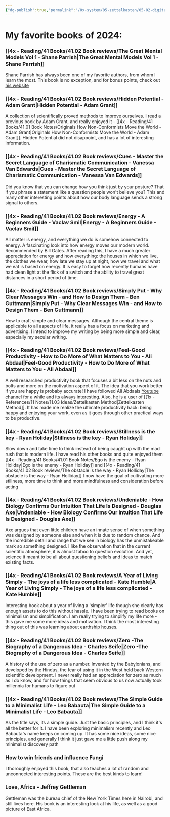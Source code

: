 ```yaml
---
{"dg-publish":true,"permalink":"/0x-system/05-zettelkasten/05-02-digital-garden/07-2024-top-books/","title":"2024 Top books","created":"2025-01-03T15:41:01.991+03:00","updated":"2025-01-03T16:14:20.449+03:00"}
---
```



# My favorite books of 2024:

### [[4x - Reading/41 Books/41.02 Book reviews/The Great Mental Models Vol 1 - Shane Parrish\|The Great Mental Models Vol 1 - Shane Parrish]]

Shane Parrish has always been one of my favorite authors, from whom I learn the most. This book is no exception, and for bonus points, check out [his website](fs.blog)

### [[4x - Reading/41 Books/41.02 Book reviews/Hidden Potential - Adam Grant\|Hidden Potential - Adam Grant]]

A collection of scientifically proved methods to improve ourselves. I read a previous book by Adam Grant, and really enjoyed it - [[4x - Reading/41 Books/41.01 Book Notes/Originals How Non-Conformists Move the World - Adam Grant\|Originals How Non-Conformists Move the World - Adam Grant]]. Hidden Potential did not disappoint, and has a lot of interesting information.

### [[4x - Reading/41 Books/41.02 Book reviews/Cues - Master the Secret Language of Charismatic Communication - Vanessa Van Edwards\|Cues - Master the Secret Language of Charismatic Communication - Vanessa Van Edwards]]

Did you know that you can change how you think just by your posture? That if you phrase a statement like a question people won't believe you? This and many other interesting points about how our body language sends a strong signal to others.

### [[4x - Reading/41 Books/41.02 Book reviews/Energy - A Beginners Guide - Vaclav Smil\|Energy - A Beginners Guide - Vaclav Smil]]

All matter is energy, and everything we do is somehow connected to energy. A fascinating look into how energy moves our modern world. Recommended by Bill Gates. After reading this, I have a much greater appreciation for energy and how everything: the houses in which we live, the clothes we wear, how late we stay up at night, how we travel and what we eat is based on energy. It is easy to forget how recently humans have had clean light at the flick of a switch and the ability to travel great distances in a short period of time.

### [[4x - Reading/41 Books/41.02 Book reviews/Simply Put - Why Clear Messages Win - and How to Design Them - Ben Guttmann\|Simply Put - Why Clear Messages Win - and How to Design Them - Ben Guttmann]]

How to craft simple and clear messages. Although the central theme is applicable to all aspects of life, it really has a focus on marketing and advertising. I intend to improve my writing by being more simple and clear, especially my secular writing.

### [[4x - Reading/41 Books/41.02 Book reviews/Feel-Good Productivity - How to Do More of What Matters to You - Ali Abdaal\|Feel-Good Productivity - How to Do More of What Matters to You - Ali Abdaal]]

A well researched productivity book that focuses a bit less on the nuts and bolts and more on the motivation aspect of it. The idea that you work better if you are happy is probaby accurate! I have followed Ali Abdaals [Youtube channel]() for a while and its always interesting. Also, he is a user of [[1x - References/11 Notes/11.03 Ideas/Zettelkasten Method\|Zettelkasten Method]]. It has made me realize the ultimate productivity hack: being happy and enjoying your work, even as it goes through other practical ways to be productive.

### [[4x - Reading/41 Books/41.02 Book reviews/Stillness is the key - Ryan Holiday\|Stillness is the key - Ryan Holiday]]

Slow down and take time to think instead of being caught up with the mad rush that is modern life. I have read his other books and quite enjoyed them [[4x - Reading/41 Books/41.01 Book Notes/Ego is the enemy - Ryan Holiday\|Ego is the enemy - Ryan Holiday]] and [[4x - Reading/41 Books/41.02 Book reviews/The obstacle is the way - Ryan Holliday\|The obstacle is the way - Ryan Holliday]] I now have the goal of cultivating more stillness, more time to think and more mindfulness and consideration before acting

### [[4x - Reading/41 Books/41.02 Book reviews/Undeniable - How Biology Confirms Our Intuition That Life Is Designed - Douglas Axe\|Undeniable - How Biology Confirms Our Intuition That Life Is Designed - Douglas Axe]]

Axe argues that even little children have an innate sense of when something was designed by someone else and when it is due to random chance. And the incredible detail and range that we see in biology has the unmistakeable mark so something designed. I like the observation that in the current scientific atmosphere, it is almost taboo to question evolution. And yet, science it meant to be all about questioning beliefs and ideas to match existing facts.

### [[4x - Reading/41 Books/41.02 Book reviews/A Year of Living Simply - The joys of a life less complicated - Kate Humble\|A Year of Living Simply - The joys of a life less complicated - Kate Humble]]

Interesting book about a year of living a 'simpler' life though she clearly has enough assets to do this without hassle. I have been trying to read books on minimalism and simplification. I am really trying to simplify my life more - this gave me some more ideas and motivation. I think the most interesting thing out of this was learning about earthship houses.

### [[4x - Reading/41 Books/41.02 Book reviews/Zero -The Biography of a Dangerous Idea - Charles Seife\|Zero -The Biography of a Dangerous Idea - Charles Seife]]

 A history of the use of zero as a number. Invented by the Babylonians, and developed by the Hindus, the fear of using it in the West held back Western scientific development. I never really had an appreciation for zero as much as I do know, and for how things that seem obvious to us now actually took millennia for humans to figure out

### [[4x - Reading/41 Books/41.02 Book reviews/The Simple Guide to a Minimalist Life - Leo Babauta\|The Simple Guide to a Minimalist Life - Leo Babauta]]

As the title says, its a simple guide. Just the basic principles, and I think it's all the better for it. I have been exploring minimalism recently and Leo Babauta's name keeps on coming up. It has some nice ideas, some nice principles, and generally I think it just gave me a little push along my minimalist discovery path

### How to win friends and influence Fungi

I thoroughly enjoyed this book, that also teaches a lot of random and unconnected interesting points. These are the best kinds to learn!

### **Love, Africa - Jeffrey Gettleman**

Gettleman was the bureau chief of the New York Times here in Nairobi, and still lives here. His book is an interesting look at his life, as well as a good picture of East Africa.

